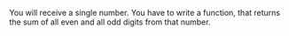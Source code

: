 You will receive a single number. You have to write a function, that returns the sum of all even and all odd digits from that number.
